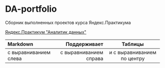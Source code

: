 # DA-portfolio
Сборник выполненных проектов курса Яндекс.Практикума


[Яндекс.Практикум "Аналитик данных"](https://practicum.yandex.ru/data-analyst/ "Заголовок ссылки")

| Markdown | Поддерживает | Таблицы | 
| :-------------------- | ---------------------: |:---------------------------:| 
| с выравниванием слева | с выравниванием справа | и с выравниванием по центру |
